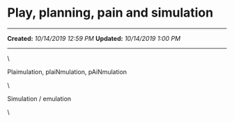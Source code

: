 Play, planning, pain and simulation
===================================

  -------------- -----------------------
  **Created:**   *10/14/2019 12:59 PM*
  **Updated:**   *10/14/2019 1:00 PM*
  -------------- -----------------------

\

Plaimulation, plaiNmulation, pAiNmulation

\

Simulation / emulation

\

 
